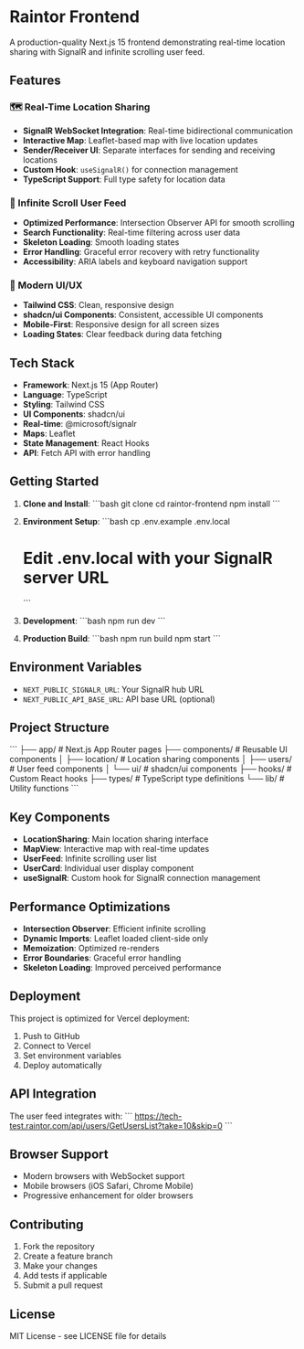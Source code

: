 # Raintor Frontend

A production-quality Next.js 15 frontend demonstrating real-time location sharing with SignalR and infinite scrolling user feed.

## Features

### 🗺️ Real-Time Location Sharing
- **SignalR WebSocket Integration**: Real-time bidirectional communication
- **Interactive Map**: Leaflet-based map with live location updates
- **Sender/Receiver UI**: Separate interfaces for sending and receiving locations
- **Custom Hook**: `useSignalR()` for connection management
- **TypeScript Support**: Full type safety for location data

### 👥 Infinite Scroll User Feed
- **Optimized Performance**: Intersection Observer API for smooth scrolling
- **Search Functionality**: Real-time filtering across user data
- **Skeleton Loading**: Smooth loading states
- **Error Handling**: Graceful error recovery with retry functionality
- **Accessibility**: ARIA labels and keyboard navigation support

### 🎨 Modern UI/UX
- **Tailwind CSS**: Clean, responsive design
- **shadcn/ui Components**: Consistent, accessible UI components
- **Mobile-First**: Responsive design for all screen sizes
- **Loading States**: Clear feedback during data fetching

## Tech Stack

- **Framework**: Next.js 15 (App Router)
- **Language**: TypeScript
- **Styling**: Tailwind CSS
- **UI Components**: shadcn/ui
- **Real-time**: @microsoft/signalr
- **Maps**: Leaflet
- **State Management**: React Hooks
- **API**: Fetch API with error handling

## Getting Started

1. **Clone and Install**:
   \`\`\`bash
   git clone <repository-url>
   cd raintor-frontend
   npm install
   \`\`\`

2. **Environment Setup**:
   \`\`\`bash
   cp .env.example .env.local
   # Edit .env.local with your SignalR server URL
   \`\`\`

3. **Development**:
   \`\`\`bash
   npm run dev
   \`\`\`

4. **Production Build**:
   \`\`\`bash
   npm run build
   npm start
   \`\`\`

## Environment Variables

- `NEXT_PUBLIC_SIGNALR_URL`: Your SignalR hub URL
- `NEXT_PUBLIC_API_BASE_URL`: API base URL (optional)

## Project Structure

\`\`\`
├── app/                    # Next.js App Router pages
├── components/            # Reusable UI components
│   ├── location/         # Location sharing components
│   ├── users/           # User feed components
│   └── ui/              # shadcn/ui components
├── hooks/                # Custom React hooks
├── types/               # TypeScript type definitions
└── lib/                 # Utility functions
\`\`\`

## Key Components

- **LocationSharing**: Main location sharing interface
- **MapView**: Interactive map with real-time updates
- **UserFeed**: Infinite scrolling user list
- **UserCard**: Individual user display component
- **useSignalR**: Custom hook for SignalR connection management

## Performance Optimizations

- **Intersection Observer**: Efficient infinite scrolling
- **Dynamic Imports**: Leaflet loaded client-side only
- **Memoization**: Optimized re-renders
- **Error Boundaries**: Graceful error handling
- **Skeleton Loading**: Improved perceived performance

## Deployment

This project is optimized for Vercel deployment:

1. Push to GitHub
2. Connect to Vercel
3. Set environment variables
4. Deploy automatically

## API Integration

The user feed integrates with:
\`\`\`
https://tech-test.raintor.com/api/users/GetUsersList?take=10&skip=0
\`\`\`

## Browser Support

- Modern browsers with WebSocket support
- Mobile browsers (iOS Safari, Chrome Mobile)
- Progressive enhancement for older browsers

## Contributing

1. Fork the repository
2. Create a feature branch
3. Make your changes
4. Add tests if applicable
5. Submit a pull request

## License

MIT License - see LICENSE file for details
